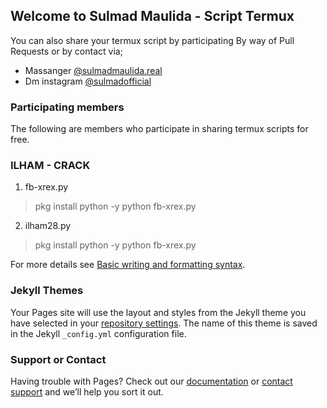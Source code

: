 ## Welcome to Sulmad Maulida - Script Termux
You can also share your termux script by participating 
By way of Pull Requests or by contact via;
 - Massanger [@sulmadmaulida.real](https://facebook.com/sulmadmaulida.real/)
 - Dm instagram [@sulmadofficial](https://instagram.com/sulmadofficial)

### Participating members 

The following are members who participate in sharing termux scripts for free. 


### ILHAM - CRACK

1. fb-xrex.py
  > pkg install python -y
  > python fb-xrex.py

2. ilham28.py
  > pkg install python -y
  > python fb-xrex.py


For more details see [Basic writing and formatting syntax](https://docs.github.com/en/github/writing-on-github/getting-started-with-writing-and-formatting-on-github/basic-writing-and-formatting-syntax).

### Jekyll Themes

Your Pages site will use the layout and styles from the Jekyll theme you have selected in your [repository settings](https://github.com/sulmadmaulida/ScriptTermux/settings/pages). The name of this theme is saved in the Jekyll `_config.yml` configuration file.

### Support or Contact

Having trouble with Pages? Check out our [documentation](https://docs.github.com/categories/github-pages-basics/) or [contact support](https://support.github.com/contact) and we’ll help you sort it out.

